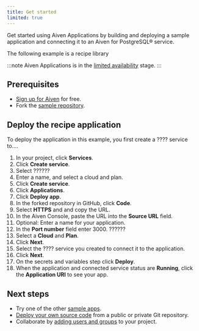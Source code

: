 ```yaml
---
title: Get started
limited: true
---
```


Get started using Aiven Applications by building and deploying a sample application and connecting it to an Aiven for PostgreSQL® service.

The following example is a recipe library

:::note
Aiven Applications is in the
[limited availability](/docs/platform/concepts/beta_services#limited-availability-) stage.
:::

## Prerequisites

- [Sign up for Aiven](https://console.aiven.io/signup) for free.
- Fork the [sample repository](https://github.com/Aiven-Labs/nextjs-netlify).

## Deploy the recipe application

To deploy the application in this example, you first create a ???? service to....

1. In your project, click **Services**.
1. Click **Create service**.
1. Select                                                ??????
1. Enter a name, and select a cloud and plan.
1. Click **Create service**.
1. Click **Applications**.
1. Click **Deploy app**.
1. In the forked repository in GitHub, click **Code**.
1. Select **HTTPS** and and copy the URL.
1. In the Aiven Console, paste the URL into the **Source URL** field.
1. Optional: Enter a name for your application.
1. In the **Port number** field enter 3000.                                   ??????
1. Select a **Cloud** and **Plan**.
1. Click **Next**.
1. Select the ???? service you created to connect it to the application.
1. Click **Next**.
1. On the secrets and variables step click **Deploy**.
1. When the application and connected service status are **Running**, click the
   **Application URI** to see your app.

## Next steps

- Try one of the other [sample apps](/docs/applications/deploy-git-repo).
- [Deploy your own source code](/docs/applications/deploy-git-repo)
  from a public or private Git repository.
- Collaborate by [adding users and groups](/docs/platform/howto/manage-permissions)
  to your project.
